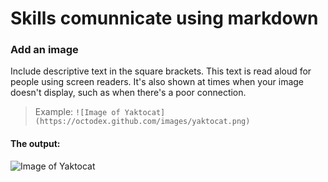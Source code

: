 # Skills comunnicate using markdown


### Add an image

Include descriptive text in the square brackets. This text is read aloud for people using screen readers. It's also shown at times when your image doesn't display, such as when there's a poor connection.

> Example:  `![Image of Yaktocat](https://octodex.github.com/images/yaktocat.png)`

#### The output:

![Image of Yaktocat](https://octodex.github.com/images/yaktocat.png)
